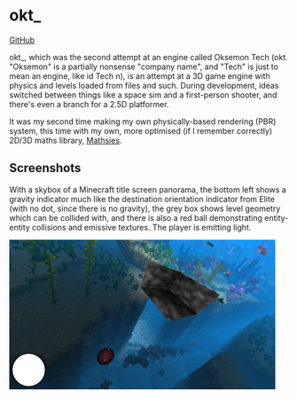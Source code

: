 # okt_

[GitHub](https://github.com/wolfboyft/okt_)

okt_, which was the second attempt at an engine called Oksemon Tech (okt. "Oksemon" is a partially nonsense "company name", and "Tech" is just to mean an engine, like id Tech n), is an attempt at a 3D game engine with physics and levels loaded from files and such.
During development, ideas switched between things like a space sim and a first-person shooter, and there's even a branch for a 2.5D platformer.

It was my second time making my own physically-based rendering (PBR) system, this time with my own, more optimised (if I remember correctly) 2D/3D maths library, [Mathsies](https://github.com/wolfboyft/mathsies).

## Screenshots

With a skybox of a Minecraft title screen panorama, the bottom left shows a gravity indicator much like the destination orientation indicator from Elite (with no dot, since there is no gravity), the grey box shows level geometry which can be collided with, and there is also a red ball demonstrating entity-entity collisions and emissive textures.
The player is emitting light.

<img src="../../images/okt__screenshot.png?raw=true">
